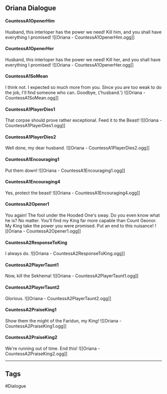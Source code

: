 ## Oriana Dialogue
#### CountessA1OpenerHim
Husband, this interloper has the power we need! Kill him, and you shall have everything I promised!
![[Oriana - CountessA1OpenerHim.ogg]]

#### CountessA1OpenerHer
Husband, this interloper has the power we need! Kill her, and you shall have everything I promised!
![[Oriana - CountessA1OpenerHer.ogg]]

#### CountessA1SoMean
I think not. I expected so much more from you. Since you are too weak to do the job, I'll find someone who can. Goodbye, {'husband.'}
![[Oriana - CountessA1SoMean.ogg]]

#### CountessA1PlayerDies1
That corpse should prove rather exceptional. Feed it to the Beast!
![[Oriana - CountessA1PlayerDies1.ogg]]

#### CountessA1PlayerDies2
Well done, my dear husband.
![[Oriana - CountessA1PlayerDies2.ogg]]

#### CountessA1Encouraging1
Put them down!
![[Oriana - CountessA1Encouraging1.ogg]]

#### CountessA1Encouraging4
Yes, protect the beast!
![[Oriana - CountessA1Encouraging4.ogg]]

#### CountessA2Opener1
You again! The fool under the Hooded One's sway. Do you even know what he is? No matter. You'll find my King far more capable than Count Geonor. My King take the power you were promised. Put an end to this nuisance!
![[Oriana - CountessA2Opener1.ogg]]

#### CountessA2ResponseToKing
I always do.
![[Oriana - CountessA2ResponseToKing.ogg]]

#### CountessA2PlayerTaunt1
Now, kill the Sekhema!
![[Oriana - CountessA2PlayerTaunt1.ogg]]

#### CountessA2PlayerTaunt2
Glorious.
![[Oriana - CountessA2PlayerTaunt2.ogg]]

#### CountessA2PraiseKing1
Show them the might of the Faridun, my King!
![[Oriana - CountessA2PraiseKing1.ogg]]

#### CountessA2PraiseKing2
We're running out of time. End this!
![[Oriana - CountessA2PraiseKing2.ogg]]

---
## Tags
#Dialogue
